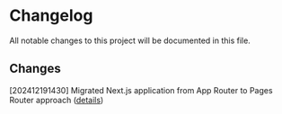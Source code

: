 # Changelog

All notable changes to this project will be documented in this file.

## Changes

[202412191430] Migrated Next.js application from App Router to Pages Router approach ([details](202412191430-nextjs-app-to-pages-migration.md))